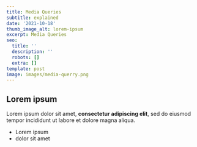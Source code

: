 ```yaml
---
title: Media Queries 
subtitle: explained
date: '2021-10-18'
thumb_image_alt: lorem-ipsum
excerpt: Media Queries 
seo:
  title: ''
  description: ''
  robots: []
  extra: []
template: post
image: images/media-querry.png
---
```

## Lorem ipsum

Lorem ipsum dolor sit amet, **consectetur adipiscing elit**, sed do eiusmod tempor incididunt ut labore et dolore magna aliqua.

- Lorem ipsum
- dolor sit amet